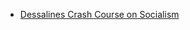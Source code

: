 - [Dessalines Crash Course on Socialism](https://github.com/dessalines/essays/blob/master/crash_course_socialism.md#crash-course-socialism)
